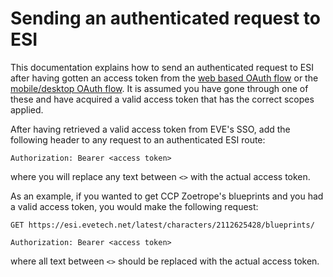 # Sending an authenticated request to ESI
This documentation explains how to send an authenticated request to ESI after having gotten an access token from the [web based OAuth flow](web_based_sso_flow.md) or the [mobile/desktop OAuth flow](native_sso_flow.md). It is assumed you have gone through one of these and have acquired a valid access token that has the correct scopes applied.

After having retrieved a valid access token from EVE's SSO, add the following header to any request to an authenticated ESI route:

    Authorization: Bearer <access token>

where you will replace any text between `<>` with the actual access token.

As an example, if you wanted to get CCP Zoetrope's blueprints and you had a valid access token, you would make the following request:

    GET https://esi.evetech.net/latest/characters/2112625428/blueprints/

    Authorization: Bearer <access token>

where all text between `<>` should be replaced with the actual access token. 
